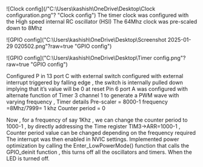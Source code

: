 
![Clock config](/"C:\Users\kashish\OneDrive\Desktop\Clock configuration.png"? "Clock config")
The timer clock was configured with the High speed internal RC oscillator (HSI) The 64Mhz clock was pre-scaled down to 8Mhz

![GPIO config]("C:\Users\kashish\OneDrive\Desktop\Screenshot 2025-01-29 020502.png"?raw=true "GPIO config")

![GPIO config]("C:\Users\kashish\OneDrive\Desktop\Timer config.png"?raw=true "GPIO config")

Configured P in 13 port C with external switch  configured with external interrupt triggered by falling edge , the switch is internally pulled down implying that it’s value will be 0 at reset
Pin 6 port A was configured with alternate function of Timer 3 channel 1 to generate a PWM wave with varying frequency , Timer details
Pre-scaler = 8000-1      frequency =8Mhz/7999= 1 khz
Counter period = 0

Now , for a frequency of say 1Khz , we can change the counter period to 1000-1 , by directly addressing the Time register TIM3->ARR=1000-1 , Counter period value can be changed depending on the frequency required
The interrupt was then enabled in NVIC settings.
Implemented power optimization by calling the Enter_LowPowerMode() function that calls the GPIO_deinit function , this turns off all the oscillators and timers. When the LED is turned off.

